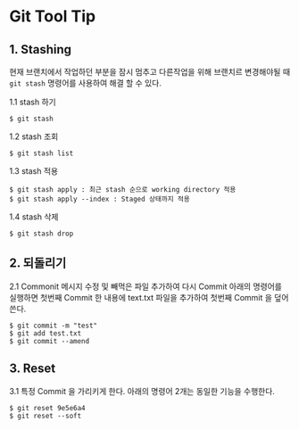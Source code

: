 # Git Tool Tip

## 1. Stashing
현재 브랜치에서 작업하던 부분을 잠시 멈추고 다른작업을 위해 브랜치르 변경해야될 때 `git stash` 명령어를 사용하여 해결 할 수 있다.

1.1 stash 하기
```
$ git stash
```

1.2 stash 조회
```
$ git stash list
```

1.3 stash 적용
```
$ git stash apply : 최근 stash 순으로 working directory 적용
$ git stash apply --index : Staged 상태까지 적용
```

1.4 stash 삭제
```
$ git stash drop
```

## 2. 되돌리기
2.1 Commonit 메시지 수정 및 빼먹은 파일 추가하여 다시 Commit
아래의 명령어를 실행하면 첫번째 Commit 한 내용에 text.txt 파일을 추가하여 첫번째 Commit 을 덮어쓴다.
```
$ git commit -m "test"
$ git add test.txt
$ git commit --amend
```

## 3. Reset
3.1 특정 Commit 을 가리키게 한다.
아래의 명령어 2개는 동일한 기능을 수행한다.
```
$ git reset 9e5e6a4
$ git reset --soft 
```

